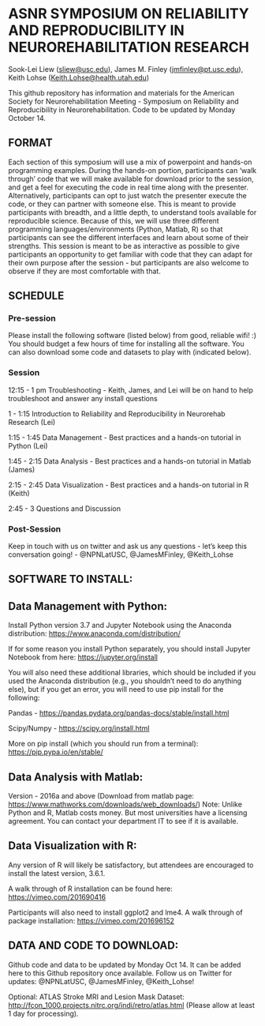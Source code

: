 # ASNR SYMPOSIUM ON RELIABILITY AND REPRODUCIBILITY IN NEUROREHABILITATION RESEARCH

Sook-Lei Liew (sliew@usc.edu), James M. Finley (jmfinley@pt.usc.edu), Keith Lohse (Keith.Lohse@health.utah.edu) 

This github repository has information and materials for the American Society for Neurorehabilitation Meeting - Symposium on Reliability and Reproducibility in Neurorehabilitation. Code to be updated by Monday October 14.

## FORMAT

Each section of this symposium will use a mix of powerpoint and hands-on programming examples. During the hands-on portion, participants can ‘walk through’ code that we will make available for download prior to the session, and get a feel for executing the code in real time along with the presenter. Alternatively, participants can opt to just watch the presenter execute the code, or they can partner with someone else. This is meant to provide participants with breadth, and a little depth, to understand tools available for reproducible science. Because of this, we will use three different programming languages/environments (Python, Matlab, R) so that participants can see the different interfaces and learn about some of their strengths. This session is meant to be as interactive as possible to give participants an opportunity to get familiar with code that they can adapt for their own purpose after the session - but participants are also welcome to observe if they are most comfortable with that. 


## SCHEDULE

### Pre-session	
Please install the following software (listed below) from good, reliable wifi! :) You should budget a few hours of time for installing all the software. You can also download some code and datasets to play with (indicated below).

### Session
12:15 - 1 pm	Troubleshooting - Keith, James, and Lei will be on hand to help troubleshoot and answer any install questions

1 - 1:15	Introduction to Reliability and Reproducibility in Neurorehab Research (Lei)

1:15 - 1:45	Data Management - Best practices and a hands-on tutorial in Python (Lei)

1:45 - 2:15	Data Analysis - Best practices and a hands-on tutorial in Matlab (James)

2:15 - 2:45	Data Visualization - Best practices and a hands-on tutorial in R (Keith)

2:45 - 3	Questions and Discussion


### Post-Session
Keep in touch with us on twitter and ask us any questions - let’s keep this conversation going! - @NPNLatUSC, @JamesMFinley, @Keith_Lohse


## SOFTWARE TO INSTALL:

## Data Management with Python:

Install Python version 3.7 and Jupyter Notebook using the Anaconda distribution: https://www.anaconda.com/distribution/

If for some reason you install Python separately, you should install Jupyter Notebook from here: https://jupyter.org/install

You will also need these additional libraries, which should be included if you used the Anaconda distribution (e.g., you shouldn’t need to do anything else), but if you get an error, you will need to use pip install for the following:

Pandas - https://pandas.pydata.org/pandas-docs/stable/install.html

Scipy/Numpy - https://scipy.org/install.html

More on pip install (which you should run from a terminal): https://pip.pypa.io/en/stable/


## Data Analysis with Matlab:
Version - 2016a and above (Download from matlab page: https://www.mathworks.com/downloads/web_downloads/)
Note: Unlike Python and R, Matlab costs money. But most universities have a licensing agreement. You can contact your department IT to see if it is available. 

## Data Visualization with R:
Any version of R will likely be satisfactory, but attendees are encouraged to install the latest version, 3.6.1. 

A walk through of R installation can be found here: https://vimeo.com/201690416

Participants will also need to install ggplot2 and lme4. A walk through of package installation: https://vimeo.com/201696152 


## DATA AND CODE TO DOWNLOAD:

Github code and data to be updated by Monday Oct 14. It can be added here to this Github repository once available. Follow us on Twitter for updates: @NPNLatUSC, @JamesMFinley, @Keith_Lohse!

Optional: ATLAS Stroke MRI and Lesion Mask Dataset: http://fcon_1000.projects.nitrc.org/indi/retro/atlas.html (Please allow at least 1 day for processing).
